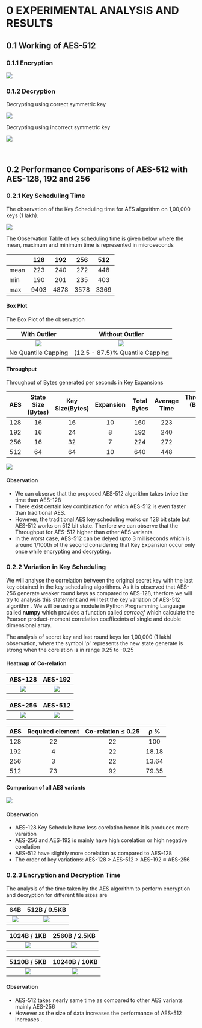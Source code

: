 # 0 EXPERIMENTAL ANALYSIS AND RESULTS

## 0.1 Working of AES-512

### 0.1.1  Encryption

![](./img/11.jpg)

### 0.1.2  Decryption

Decrypting using correct symmetric key

![](./img/12.jpg)

Decrypting using incorrect symmetric key
 
![](./img/13.jpg)

<br/>

## 0.2 Performance Comparisons of AES-512 with AES-128, 192 and 256

### 0.2.1 Key Scheduling Time

The observation of the Key Scheduling time for AES algorithm on 1,00,000 keys (1 lakh).

![](./img/r1.png)

The Observation Table of key scheduling time is given below where the mean, maximum and minimum time is represented in microseconds

| |	128 | 192 | 256 | 512 |
| --- | :---: | :---: | :---: | :---: | 
|mean|	223|	240|	272|	448|
|min|	190|	201|	235|	403|
|max|	9403|	4878|	3578|	3369|


#### Box Plot

The Box Plot of the observation

| With Outlier | Without Outlier |
| :---: | :---: |
| ![](./img/r3.png) | ![](./img/r4.png) |
| No Quantile Capping | (12.5 - 87.5)% Quantile Capping |


#### Throughput

Throughput of Bytes generated per seconds in Key Expansions

| AES | State Size (Bytes) | Key Size(Bytes) | Expansion | Total Bytes | Average Time | Throughput (Bytes/μ sec) |
| :---: | :---: | :---: | :---: | :---: | :---: | :---: |
| 128 | 16 | 16 | 10 | 160 | 223 | 0.72 |
| 192 | 16 | 24 | 8 | 192 | 240 | 0.80 |
| 256 | 16 | 32 | 7 | 224 | 272 | 0.82 |
| 512 | 64 | 64 | 10 | 640 | 448 | 1.43 |

 ![](./img/r5.jpg)

#### Observation
- We can observe that the proposed AES-512 algorithm takes twice the time than AES-128
- There exist certain key combination for which AES-512 is even faster than traditional AES.
- However, the traditional AES key scheduling works on 128 bit state but AES-512 works on 512 bit state. Therfore we can observe that the Throughput for AES-512 higher than other AES variants.
- In the worst case, AES-512 can be delyed upto 3 milliseconds which is around 1/100th of the second considering that Key Expansion occur only once while encrypting and decrypting.

### 0.2.2 Variation in Key Scheduling

We will analyse the correlation between the original secret key with the last key obtained in the key scheduling algorithms. As it is observed that AES-256 generate weaker round keys as compared to AES-128, therfore we will try to analysis this statement and will test the key variation of AES-512 algorithm . We will be using a module in Python Programming Language called **numpy** which provides a function called *corrcoef* which calculate the Pearson product-moment correlation coefficeints of single and double dimensional array.

The analysis of secret key and last round keys for 1,00,000 (1 lakh) observation, where the symbol 'ρ' represents the new state generate is strong when the corelation is in range 0.25 to -0.25

#### Heatmap of Co-relation

| AES-128 | AES-192 |
| :---: | :---: | 
| ![](./img/r6.png) | ![](./img/r7.png) |

| AES-256 | AES-512 |
| :---: | :---: | 
| ![](./img/r8.png) | ![](./img/r9.png) |


| AES | Required element | Co-relation ≤  0.25 |  ρ % |
| :---: | :---: |  :---: | :---: |
| 128 | 22 | 22 | 100 |
| 192 | 4 | 22 | 18.18 |
| 256 | 3 | 22 | 13.64 |
| 512 | 73 | 92 | 79.35 |


#### Comparison of all AES variants

![](./img/r10.png)

#### Observation

- AES-128 Key Schedule have less corelation hence it is produces more varaition
- AES-256 and AES-192 is mainly have high corelation or high negative corelation
- AES-512 have slightly more corelation as compared to AES-128
- The order of key variations: AES-128 > AES-512 > AES-192 ≈ AES-256


### 0.2.3 Encryption and Decryption Time

The analysis of the time taken by the AES algorithm to perform encryption and decryption for different file sizes are

| 64B | 512B / 0.5KB |
| :---: | :---: | 
| ![](./img/f1.png) | ![](./img/f2.png) |

| 1024B / 1KB | 2560B / 2.5KB |
| :---: | :---: | 
| ![](./img/f3.png) | ![](./img/f4.png) |

| 5120B / 5KB | 10240B / 10KB |
| :---: | :---: | 
| ![](./img/f5.png) | ![](./img/f6.png) |

#### Observation

- AES-512 takes nearly same time as compared to other AES variants mainly AES-256
- However as the size of data increases the performance of AES-512 increases .


<!-- - - - 

Final Semester / Not Completed

## 0.3 Performance of Steganography

### 0.3.1 Throughput (Efficiency / UsefulData Ratio)

### 0.2.2 Error Detection 

- - - 

Final Semester / Not Completed

## 0.4 Working Prototype

### 0.4.1 Testing: Sender to Server

### 0.3.2 Testing: Server to Receiver

### 0.4.3 Data Integrity Test using BlockChain
Can a user know if the data in server is manipulated -->